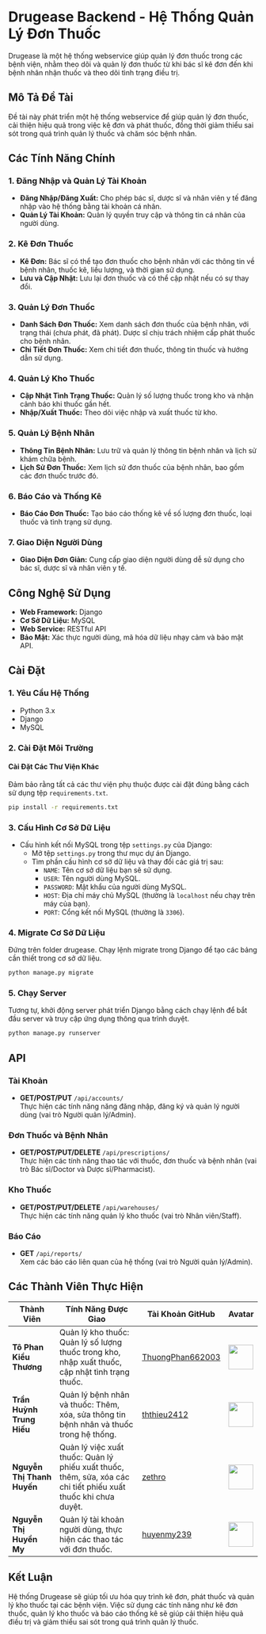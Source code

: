 # Drugease Backend - Hệ Thống Quản Lý Đơn Thuốc

Drugease là một hệ thống webservice giúp quản lý đơn thuốc trong các bệnh viện, nhằm theo dõi và quản lý đơn thuốc từ khi bác sĩ kê đơn đến khi bệnh nhân nhận thuốc và theo dõi tình trạng điều trị.

## Mô Tả Đề Tài

Đề tài này phát triển một hệ thống webservice để giúp quản lý đơn thuốc, cải thiện hiệu quả trong việc kê đơn và phát thuốc, đồng thời giảm thiểu sai sót trong quá trình quản lý thuốc và chăm sóc bệnh nhân.

## Các Tính Năng Chính

### 1. Đăng Nhập và Quản Lý Tài Khoản
- **Đăng Nhập/Đăng Xuất:** Cho phép bác sĩ, dược sĩ và nhân viên y tế đăng nhập vào hệ thống bằng tài khoản cá nhân.
- **Quản Lý Tài Khoản:** Quản lý quyền truy cập và thông tin cá nhân của người dùng.

### 2. Kê Đơn Thuốc
- **Kê Đơn:** Bác sĩ có thể tạo đơn thuốc cho bệnh nhân với các thông tin về bệnh nhân, thuốc kê, liều lượng, và thời gian sử dụng.
- **Lưu và Cập Nhật:** Lưu lại đơn thuốc và có thể cập nhật nếu có sự thay đổi.

### 3. Quản Lý Đơn Thuốc
- **Danh Sách Đơn Thuốc:** Xem danh sách đơn thuốc của bệnh nhân, với trạng thái (chưa phát, đã phát). Dược sĩ chịu trách nhiệm cấp phát thuốc cho bệnh nhân.
- **Chi Tiết Đơn Thuốc:** Xem chi tiết đơn thuốc, thông tin thuốc và hướng dẫn sử dụng.

### 4. Quản Lý Kho Thuốc
- **Cập Nhật Tình Trạng Thuốc:** Quản lý số lượng thuốc trong kho và nhận cảnh báo khi thuốc gần hết.
- **Nhập/Xuất Thuốc:** Theo dõi việc nhập và xuất thuốc từ kho.

### 5. Quản Lý Bệnh Nhân
- **Thông Tin Bệnh Nhân:** Lưu trữ và quản lý thông tin bệnh nhân và lịch sử khám chữa bệnh.
- **Lịch Sử Đơn Thuốc:** Xem lịch sử đơn thuốc của bệnh nhân, bao gồm các đơn thuốc trước đó.

### 6. Báo Cáo và Thống Kê
- **Báo Cáo Đơn Thuốc:** Tạo báo cáo thống kê về số lượng đơn thuốc, loại thuốc và tình trạng sử dụng.

### 7. Giao Diện Người Dùng
- **Giao Diện Đơn Giản:** Cung cấp giao diện người dùng dễ sử dụng cho bác sĩ, dược sĩ và nhân viên y tế.

## Công Nghệ Sử Dụng

- **Web Framework:** Django
- **Cơ Sở Dữ Liệu:** MySQL
- **Web Service:** RESTful API
- **Bảo Mật:** Xác thực người dùng, mã hóa dữ liệu nhạy cảm và bảo mật API.

## Cài Đặt

### 1. Yêu Cầu Hệ Thống
- Python 3.x
- Django
- MySQL

### 2. Cài Đặt Môi Trường

#### Cài Đặt Các Thư Viện Khác
Đảm bảo rằng tất cả các thư viện phụ thuộc được cài đặt đúng bằng cách sử dụng tệp `requirements.txt`.
```bash
pip install -r requirements.txt
```

### 3. Cấu Hình Cơ Sở Dữ Liệu
- Cấu hình kết nối MySQL trong tệp `settings.py` của Django:
  - Mở tệp `settings.py` trong thư mục dự án Django.
  - Tìm phần cấu hình cơ sở dữ liệu và thay đổi các giá trị sau:
    - `NAME`: Tên cơ sở dữ liệu bạn sẽ sử dụng.
    - `USER`: Tên người dùng MySQL.
    - `PASSWORD`: Mật khẩu của người dùng MySQL.
    - `HOST`: Địa chỉ máy chủ MySQL (thường là `localhost` nếu chạy trên máy của bạn).
    - `PORT`: Cổng kết nối MySQL (thường là `3306`).

### 4. Migrate Cơ Sở Dữ Liệu
Đứng trên folder drugease. Chạy lệnh migrate trong Django để tạo các bảng cần thiết trong cơ sở dữ liệu.
```bash
python manage.py migrate
```

### 5. Chạy Server
Tương tự, khởi động server phát triển Django bằng cách chạy lệnh để bắt đầu server và truy cập ứng dụng thông qua trình duyệt.
```bash
python manage.py runserver
```

## API

### Tài Khoản
- **GET/POST/PUT** `/api/accounts/`  
  Thực hiện các tính năng năng đăng nhập, đăng ký và quản lý người dùng (vai trò Người quản lý/Admin).

### Đơn Thuốc và Bệnh Nhân
- **GET/POST/PUT/DELETE** `/api/prescriptions/`  
  Thực hiện các tính năng thao tác với thuốc, đơn thuốc và bệnh nhân (vai trò Bác sĩ/Doctor và Dược sĩ/Pharmacist).

### Kho Thuốc
- **GET/POST/PUT/DELETE** `/api/warehouses/`  
  Thực hiện các tính năng quản lý kho thuốc (vai trò Nhân viên/Staff).

### Báo Cáo
- **GET** `/api/reports/`  
  Xem các báo cáo liên quan của hệ thống (vai trò Người quản lý/Admin).

## Các Thành Viên Thực Hiện

| Thành Viên                  | Tính Năng Được Giao                                                         | Tài Khoản GitHub                  | Avatar                                |
|------------------------------|----------------------------------------------------------------------------|-----------------------------------|---------------------------------------|
| **Tô Phan Kiều Thương**      | Quản lý kho thuốc: Quản lý số lượng thuốc trong kho, nhập xuất thuốc, cập nhật tình trạng thuốc. | [ThuongPhan662003](https://github.com/ThuongPhan662003) | <img src="https://avatars.githubusercontent.com/ThuongPhan662003" width="50" height="50" /> |
| **Trần Huỳnh Trung Hiếu**    | Quản lý bệnh nhân và thuốc: Thêm, xóa, sửa thông tin bệnh nhân và thuốc trong hệ thống. | [ththieu2412](https://github.com/ththieu2412) | <img src="https://avatars.githubusercontent.com/ththieu2412" width="50" height="50" /> |
| **Nguyễn Thị Thanh Huyến**   | Quản lý việc xuất thuốc: Quản lý phiếu xuất thuốc, thêm, sửa, xóa các chi tiết phiếu xuất thuốc khi chưa duyệt. | [zethro](https://github.com/zethro) | <img src="https://avatars.githubusercontent.com/zethro" width="50" height="50" /> |
| **Nguyễn Thị Huyền My**      | Quản lý tài khoản người dùng, thực hiện các thao tác với đơn thuốc. | [huyenmy239](https://github.com/huyenmy239) | <img src="https://avatars.githubusercontent.com/huyenmy239" width="50" height="50" /> |



## Kết Luận

Hệ thống Drugease sẽ giúp tối ưu hóa quy trình kê đơn, phát thuốc và quản lý kho thuốc tại các bệnh viện. Việc sử dụng các tính năng như kê đơn thuốc, quản lý kho thuốc và báo cáo thống kê sẽ giúp cải thiện hiệu quả điều trị và giảm thiểu sai sót trong quá trình quản lý thuốc.

